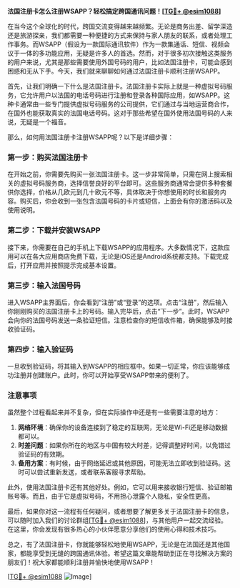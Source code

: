 **法国注册卡怎么注册WSAPP？轻松搞定跨国通讯问题！[[TG💪+ @esim1088](https://t.me/s/esim1088)]**

在当今这个全球化的时代，跨国交流变得越来越频繁。无论是商务出差、留学深造还是旅游探亲，我们都需要一种便捷的方式来保持与家人朋友的联系，或者处理工作事务。而WSAPP（假设为一款国际通讯软件）作为一款集通话、短信、视频会议于一体的多功能应用，无疑是许多人的首选。然而，对于很多初次接触这类服务的用户来说，尤其是那些需要使用外国号码的用户，比如法国注册卡，可能会感到困惑和无从下手。今天，我们就来聊聊如何通过法国注册卡顺利注册WSAPP。

首先，让我们明确一下什么是法国注册卡。法国注册卡实际上就是一种虚拟号码服务，它允许用户以法国的电话号码进行注册和登录各种国际应用，如WSAPP。这种卡通常由一些专门提供虚拟号码服务的公司提供，它们通过与当地运营商合作，在国外也能获取真实的法国电话号码。这对于那些希望在国外使用法国号码的人来说，无疑是一个福音。

那么，如何用法国注册卡注册WSAPP呢？以下是详细步骤：

### 第一步：购买法国注册卡

在开始之前，你需要先购买一张法国注册卡。这一步非常简单，只需在网上搜索相关的虚拟号码服务商，选择信誉良好的平台即可。这些服务商通常会提供多种套餐供你选择，价格从几欧元到几十欧元不等，具体取决于你想使用的时长和服务内容。购买后，你会收到一张包含法国号码的卡片或短信，上面会有你的激活码以及使用说明。

### 第二步：下载并安装WSAPP

接下来，你需要在自己的手机上下载WSAPP的应用程序。大多数情况下，这款应用可以在各大应用商店免费下载，无论是iOS还是Android系统都支持。下载完成后，打开应用并按照提示完成基本设置。

### 第三步：输入法国号码

进入WSAPP主界面后，你会看到“注册”或“登录”的选项。点击“注册”，然后输入你刚刚购买的法国注册卡上的号码。输入完毕后，点击“下一步”。此时，WSAPP会向你的法国号码发送一条验证短信。注意检查你的短信收件箱，确保能够及时接收验证码。

### 第四步：输入验证码

一旦收到验证码，将其输入到WSAPP的相应框中。如果一切正常，你应该能够成功注册并创建账户。此时，你可以开始享受WSAPP带来的便利了。

### 注意事项

虽然整个过程看起来并不复杂，但在实际操作中还是有一些需要注意的地方：

1. **网络环境**：确保你的设备连接到了稳定的互联网，无论是Wi-Fi还是移动数据都可以。
2. **时差问题**：如果你所在的地区与中国有较大时差，记得调整好时间，以免错过验证码的有效期。
3. **备用方案**：有时候，由于网络延迟或其他原因，可能无法立即收到验证码。这时可以尝试重新发送，或者联系客服寻求帮助。

此外，使用法国注册卡还有其他好处。例如，它可以用来接收银行短信、验证邮箱账号等。而且，由于它是虚拟号码，不用担心泄露个人隐私，安全性更高。

最后，如果你对这一流程有任何疑问，或者想要了解更多关于法国注册卡的信息，可以随时加入我们的讨论群组[[TG💪+ @esim1088](https://t.me/s/esim1088)]，与其他用户一起交流经验。在这里，你会发现有很多热心的小伙伴愿意分享他们的使用心得和技术技巧。

总之，有了法国注册卡，你就能够轻松地使用WSAPP，无论是在法国还是其他国家，都能享受到无缝的跨国通讯体验。希望这篇文章能帮助到正在寻找解决方案的朋友们！祝大家都能顺利注册并愉快地使用WSAPP！

[[TG💪+ @esim1088](https://t.me/s/esim1088) ![Image](https://i.postimg.cc/4NQfJmqS/Snipaste-2025-05-13-00-14-12.png)]